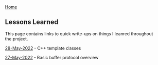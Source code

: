 [Home](README.md)

## Lessons Learned

This page contains links to quick write-ups on things I leanred throughout the project.

[28-May-2022](lessons/cpp_template_class.md) - C++ template classes

[27-May-2022](lessons/python_buffer_protocol.md) - Basic buffer protocol overview

